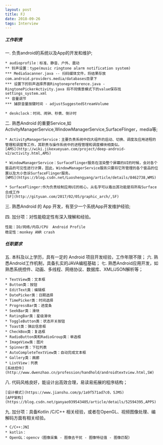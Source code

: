 ```yaml
---
layout: post
title: FJ
date: 2018-09-26
tags: Interview
---
```


##### 工作职责
一.  负责android的系统以及App的开发和维护;	

```
* audioprofile：标准、静音、户外、震动
** 铃声设置：type(music ringtone alarm notification system)
*** MediaSacanner.java -- 扫码媒体文件，将结果存放com.android.providers.media/databases目录下
*** 设置下的铃声选择界面Ringtonepreference.java - RingtonePickerActivity.java 将不同情景模式下的value保存找settings_system.xml
** 音量调节
*** 捕获音量按键时间 - adjustSuggestedStreamVolume

* deskclock：时间、闹钟、秒表、倒计时
```


二.  熟悉Android 的重要Service,如ActivityManagerService,WindowManagerService,SurfaceFlinger，media等;

```
* ActivityManagerService：主要负责系统中四大组件的启动、切换、调度及应用进程的管理和调度等工作，其职责与操作系统中的进程管理和调度模块相类似。
[AMS](http://wiki.jikexueyuan.com/project/deep-android-v2/activity.html,AMS)

* WindowManagerService：SurfaceFlinger服务在渲染整个屏幕的UI的时候，会对各个窗品的可见性进行计算，因此，WindowManagerService服务只要将它所管理的各个窗品的位置以及大小告诉SurfaceFlinger服务。
[WMS](https://blog.csdn.net/Luoshengyang/article/details/8462738,WMS)

* SurfaceFlinger:作为负责绘制应用UI的核心，从名字可以看出其功能是将所有Surface合成工作
[SF](http://gityuan.com/2017/02/05/graphic_arch/,SF)
```

三.  熟悉Android 的 App 开发，有至少一个系统App开发维护经验;

四.  加分项：对性能稳定性有深入理解和经验。
```
性能：IO/网络/内存/CPU  Android Profile
稳定性：monkey ANR crash
```

##### 任职要求

五. 本科及以上学历，具有一定的 Android 项目开发经验，工作年限不限；
六. 熟悉Android工作机制，具备扎实的JAVA编程基础；
七. 熟悉Android应用开发，如熟悉系统控件、动画、多线程、网络协议、数据库、XML/JSON解析等；

```
* TextView类：文本框
* Button类：按钮
* EditText类：编辑框
* DatePicker类：日期选择
* TimePicker类：时间选择
* ProgressBar类：进度条
* SeekBar类：滑块
* RatingBar类：星级滑块
* ToggleButton类：状态开关按钮
* Toast类：弹出信息框
* CheckBox类：复选框
* RadioButton类和RadioGroup类：单选框
* ImageView类：图片
* Spinner类：下拉列表
* AutoCompleteTextView类：自动完成文本框
* Gallery类：画廊
* ListView：列表
[系统控件](http://www.dwenzhao.cn/profession/handhold/androidtextview.html,SW)
```



八. 代码风格良好，能设计出高效合理，易读易拓展的程序结构；

```
[设计模式](https://www.jianshu.com/p/1a9f571ad7c0，SJMS)
[APP架构](https://blog.csdn.net/ganyao939543405/article/details/52594395,APPS)
```


九. 加分项：具备Kotlin /C/C++ 相关经验，或者在OpenGL、视频图像处理、编解码方面有相关经验。

```
* C/C++:JNI
* kotlin：
* OpenGL：opencv（图像采集 - 图像去干扰 - 图像特征值 - 图像匹配）
```